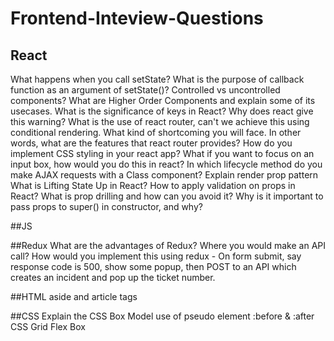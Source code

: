 # Frontend-Inteview-Questions

## React 
What happens when you call setState?
What is the purpose of callback function as an argument of setState()?
Controlled vs uncontrolled components?
What are Higher Order Components and explain some of its usecases.
What is the significance of keys in React? Why does react give this warning?
What is the use of react router, can't we achieve this using conditional rendering. What kind of shortcoming you will face. In other words, what are the features that react router provides?
How do you implement CSS styling in your react app?
What if you want to focus on an input box, how would you do this in react?
In which lifecycle method do you make AJAX requests with a Class component?
Explain render prop pattern
What is Lifting State Up in React?
How to apply validation on props in React?
What is prop drilling and how can you avoid it?
Why is it important to pass props to super() in constructor, and why?

##JS


##Redux
What are the advantages of Redux?
Where you would make an API call?
How would you implement this using redux - On form submit, say response code is 500, show some popup, then POST to an API which creates an incident and pop up the ticket number.


##HTML
aside and article tags


##CSS
Explain the CSS Box Model 
use of pseudo element :before & :after
CSS Grid
Flex Box



